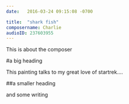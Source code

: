 ```yaml
---
date:   2016-03-24 09:15:08 -0700

title:  "shark fish"
composername: Charlie
audioID: 237603955
---
```


This is about the composer

#a big heading

This painting talks to my great love of startrek....

##a smaller heading

and some writing
